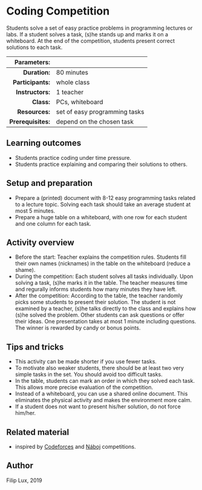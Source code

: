 # Coding Competition

Students solve a set of easy practice problems in programming lectures or labs. If a student solves a task, (s)he stands up and marks it on a whiteboard. At the end of the competition, students present correct solutions to each task.

| Parameters:        |                                     |
| -----------------: | :---------------------------------- |
| **Duration:**      | 80 minutes                          |
| **Participants:**  | whole class                         |
| **Instructors:**   | 1 teacher                           |
| **Class:**         | PCs, whiteboard                     |
| **Resources:**     | set of easy programming tasks       |
| **Prerequisites:** | depend on the chosen task           |

## Learning outcomes

* Students practice coding under time pressure.
* Students practice explaining and comparing their solutions to others.

## Setup and preparation

* Prepare a (printed) document with 8-12 easy programming tasks related to a lecture topic. Solving each task should take an average student at most 5 minutes.
* Prepare a huge table on a whiteboard, with one row for each student and one column for each task.
 
## Activity overview

* Before the start: Teacher explains the competition rules. Students fill their own names (nicknames) in the table on the whiteboard (reduce a shame).
* During the competition: Each student solves all tasks individually. Upon solving a task, (s)he marks it in the table. The teacher measures time and regurally informs students how many minutes they have left. 
* After the competition: According to the table, the teacher randomly picks some students to present their solution. The student is not examined by a teacher, (s)he talks directly to the class and explains how (s)he solved the problem. Other students can ask questions or offer their ideas. One presentation takes at most 1 minute including questions. The winner is rewarded by candy or bonus points.

## Tips and tricks

* This activity can be made shorter if you use fewer tasks.
* To motivate also weaker students, there should be at least two very simple tasks in the set. You should avoid too difficult tasks.
* In the table, students can mark an order in which they solved each task. This allows more precise evaluation of the competition.
* Instead of a whiteboard, you can use a shared online document. This eliminates the physical activity and makes the environment more calm.
* If a student does not want to present his/her solution, do not force him/her.

## Related material

* inspired by [Codeforces](http://codeforces.com/) and [Náboj](https://math.naboj.org/) competitions.

## Author

Filip Lux, 2019
